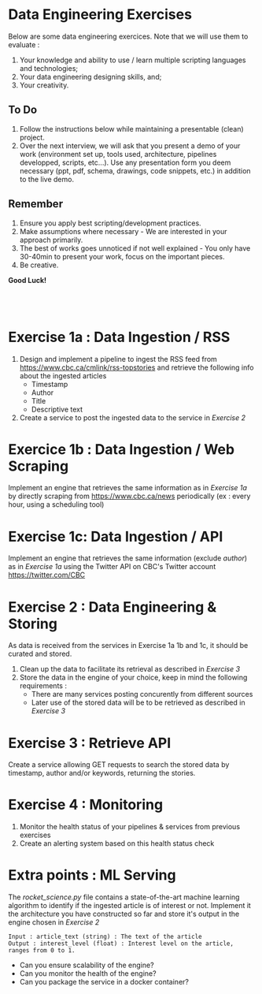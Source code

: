 # Data Engineering Exercises

Below are some data engineering exercices. Note that we will use them to evaluate : 
1. Your knowledge and ability to use / learn multiple scripting languages and technologies;
2. Your data engineering designing skills, and;
3. Your creativity.

## To Do 
1. Follow the instructions below while maintaining a presentable (clean) project. 
2. Over the next interview, we will ask that you present a demo of your work (environment set up, tools used, architecture, pipelines developped, scripts, etc...).
Use any presentation form you deem necessary (ppt, pdf, schema, drawings, code snippets, etc.) in addition to the live demo.

## Remember 
1. Ensure you apply best scripting/development practices.
2. Make assumptions where necessary - We are interested in your approach primarily.
3. The best of works goes unnoticed if not well explained - You only have 30-40min to present your work, focus on the important pieces.
4. Be creative.

**Good Luck!**
<br></br>
<br></br>


# Exercise 1a : Data Ingestion / RSS
1. Design and implement a pipeline to ingest the RSS feed from https://www.cbc.ca/cmlink/rss-topstories and retrieve the following info about the ingested articles
    * Timestamp
    * Author
    * Title
    * Descriptive text
2. Create a service to post the ingested data to the service in *Exercise 2*

# Exercice 1b : Data Ingestion / Web Scraping
Implement an engine that retrieves the same information as in *Exercise 1a* by directly scraping from https://www.cbc.ca/news periodically (ex : every hour, using a scheduling tool) 

# Exercise 1c: Data Ingestion / API 
Implement an engine that retrieves the same information (exclude *author*) as in *Exercise 1a* using the Twitter API on CBC's Twitter account https://twitter.com/CBC

# Exercise 2 : Data Engineering & Storing
As data is received from the services in Exercise 1a 1b and 1c, it should be curated and stored. 
1. Clean up the data to facilitate its retrieval as described in *Exercise 3*
2. Store the data in the engine of your choice, keep in mind the following requirements : 
    * There are many services posting concurently from different sources
    * Later use of the stored data will be to be retrieved as described in *Exercise 3*

# Exercise 3 : Retrieve API
Create a service allowing GET requests to search the stored data by timestamp, author and/or keywords, returning the stories.

# Exercise 4 : Monitoring
1. Monitor the health status of your pipelines & services from previous exercises
2. Create an alerting system based on this health status check

# Extra points : ML Serving
The *rocket_science.py* file contains a state-of-the-art machine learning algorithm to identify if the ingested article is of interest or not. Implement it the architecture you have constructed so far and store it's output in the engine chosen in *Exercise 2*
```
Input : article_text (string) : The text of the article
Output : interest_level (float) : Interest level on the article, ranges from 0 to 1.
```

  * Can you ensure scalability of the engine?
  * Can you monitor the health of the engine?
  * Can you package the service in a docker container?

